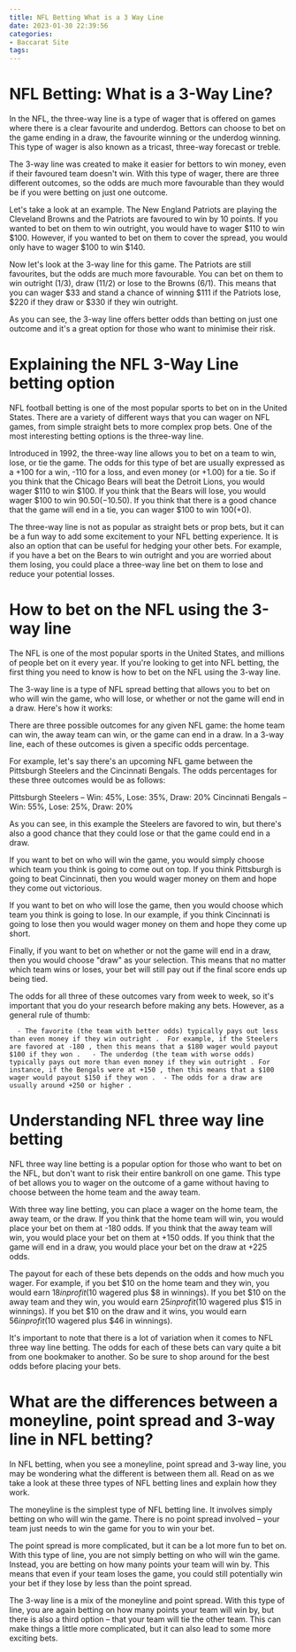 ```yaml
---
title: NFL Betting What is a 3 Way Line 
date: 2023-01-30 22:39:56
categories:
- Baccarat Site
tags:
---
```



#  NFL Betting: What is a 3-Way Line? 

In the NFL, the three-way line is a type of wager that is offered on games where there is a clear favourite and underdog. Bettors can choose to bet on the game ending in a draw, the favourite winning or the underdog winning. This type of wager is also known as a tricast, three-way forecast or treble. 

The 3-way line was created to make it easier for bettors to win money, even if their favoured team doesn't win. With this type of wager, there are three different outcomes, so the odds are much more favourable than they would be if you were betting on just one outcome. 

Let's take a look at an example. The New England Patriots are playing the Cleveland Browns and the Patriots are favoured to win by 10 points. If you wanted to bet on them to win outright, you would have to wager $110 to win $100. However, if you wanted to bet on them to cover the spread, you would only have to wager $100 to win $140. 

Now let's look at the 3-way line for this game. The Patriots are still favourites, but the odds are much more favourable. You can bet on them to win outright (1/3), draw (11/2) or lose to the Browns (6/1). This means that you can wager $33 and stand a chance of winning $111 if the Patriots lose, $220 if they draw or $330 if they win outright. 

As you can see, the 3-way line offers better odds than betting on just one outcome and it's a great option for those who want to minimise their risk.

#  Explaining the NFL 3-Way Line betting option 

 NFL football betting is one of the most popular sports to bet on in the United States. There are a variety of different ways that you can wager on NFL games, from simple straight bets to more complex prop bets. One of the most interesting betting options is the three-way line.

Introduced in 1992, the three-way line allows you to bet on a team to win, lose, or tie the game. The odds for this type of bet are usually expressed as a +100 for a win, -110 for a loss, and even money (or +1.00) for a tie. So if you think that the Chicago Bears will beat the Detroit Lions, you would wager $110 to win $100. If you think that the Bears will lose, you would wager $100 to win $90.50 (-$10.50). If you think that there is a good chance that the game will end in a tie, you can wager $100 to win $100 (+$0).

The three-way line is not as popular as straight bets or prop bets, but it can be a fun way to add some excitement to your NFL betting experience. It is also an option that can be useful for hedging your other bets. For example, if you have a bet on the Bears to win outright and you are worried about them losing, you could place a three-way line bet on them to lose and reduce your potential losses.

#  How to bet on the NFL using the 3-way line 

The NFL is one of the most popular sports in the United States, and millions of people bet on it every year. If you're looking to get into NFL betting, the first thing you need to know is how to bet on the NFL using the 3-way line.

The 3-way line is a type of NFL spread betting that allows you to bet on who will win the game, who will lose, or whether or not the game will end in a draw. Here's how it works:

There are three possible outcomes for any given NFL game: the home team can win, the away team can win, or the game can end in a draw. In a 3-way line, each of these outcomes is given a specific odds percentage.

For example, let's say there's an upcoming NFL game between the Pittsburgh Steelers and the Cincinnati Bengals. The odds percentages for these three outcomes would be as follows:

Pittsburgh Steelers – Win: 45%, Lose: 35%, Draw: 20%
Cincinnati Bengals – Win: 55%, Lose: 25%, Draw: 20%

As you can see, in this example the Steelers are favored to win, but there's also a good chance that they could lose or that the game could end in a draw.

If you want to bet on who will win the game, you would simply choose which team you think is going to come out on top. If you think Pittsburgh is going to beat Cincinnati, then you would wager money on them and hope they come out victorious.

If you want to bet on who will lose the game, then you would choose which team you think is going to lose. In our example, if you think Cincinnati is going to lose then you would wager money on them and hope they come up short.

Finally, if you want to bet on whether or not the game will end in a draw, then you would choose "draw" as your selection. This means that no matter which team wins or loses, your bet will still pay out if the final score ends up being tied.

The odds for all three of these outcomes vary from week to week, so it's important that you do your research before making any bets. However, as a general rule of thumb: 

      - The favorite (the team with better odds) typically pays out less than even money if they win outright .  For example, if the Steelers are favored at -180 , then this means that a $180 wager would payout $100 if they won .   - The underdog (the team with worse odds) typically pays out more than even money if they win outright . For instance, if the Bengals were at +150 , then this means that a $100 wager would payout $150 if they won .  - The odds for a draw are usually around +250 or higher .

#  Understanding NFL three way line betting 

NFL three way line betting is a popular option for those who want to bet on the NFL, but don't want to risk their entire bankroll on one game. This type of bet allows you to wager on the outcome of a game without having to choose between the home team and the away team.

With three way line betting, you can place a wager on the home team, the away team, or the draw. If you think that the home team will win, you would place your bet on them at -180 odds. If you think that the away team will win, you would place your bet on them at +150 odds. If you think that the game will end in a draw, you would place your bet on the draw at +225 odds.

The payout for each of these bets depends on the odds and how much you wager. For example, if you bet $10 on the home team and they win, you would earn $18 in profit ($10 wagered plus $8 in winnings). If you bet $10 on the away team and they win, you would earn $25 in profit ($10 wagered plus $15 in winnings). If you bet $10 on the draw and it wins, you would earn $56 in profit ($10 wagered plus $46 in winnings).

It's important to note that there is a lot of variation when it comes to NFL three way line betting. The odds for each of these bets can vary quite a bit from one bookmaker to another. So be sure to shop around for the best odds before placing your bets.

#  What are the differences between a moneyline, point spread and 3-way line in NFL betting?

In NFL betting, when you see a moneyline, point spread and 3-way line, you may be wondering what the different is between them all. Read on as we take a look at these three types of NFL betting lines and explain how they work.

The moneyline is the simplest type of NFL betting line. It involves simply betting on who will win the game. There is no point spread involved – your team just needs to win the game for you to win your bet.

The point spread is more complicated, but it can be a lot more fun to bet on. With this type of line, you are not simply betting on who will win the game. Instead, you are betting on how many points your team will win by. This means that even if your team loses the game, you could still potentially win your bet if they lose by less than the point spread.

The 3-way line is a mix of the moneyline and point spread. With this type of line, you are again betting on how many points your team will win by, but there is also a third option – that your team will tie the other team. This can make things a little more complicated, but it can also lead to some more exciting bets.